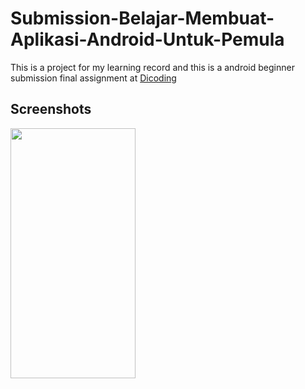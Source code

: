 # Submission-Belajar-Membuat-Aplikasi-Android-Untuk-Pemula
This is a project for my learning record and this is a android beginner submission final assignment at [Dicoding](http://dicoding.com)
## Screenshots
<img src="![Home](https://user-images.githubusercontent.com/60538702/110906005-f022fa80-833d-11eb-879a-c17490139cff.jpg)" width="200" height="400" >
